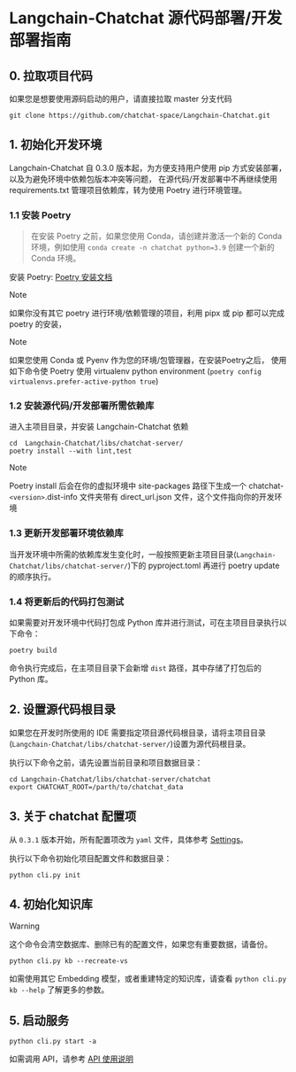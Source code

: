 # Langchain-Chatchat 源代码部署/开发部署指南

## 0. 拉取项目代码

如果您是想要使用源码启动的用户，请直接拉取 master 分支代码

```shell
git clone https://github.com/chatchat-space/Langchain-Chatchat.git
```

## 1. 初始化开发环境

Langchain-Chatchat 自 0.3.0 版本起，为方便支持用户使用 pip 方式安装部署，以及为避免环境中依赖包版本冲突等问题，
在源代码/开发部署中不再继续使用 requirements.txt 管理项目依赖库，转为使用 Poetry 进行环境管理。

### 1.1 安装 Poetry

> 在安装 Poetry 之前，如果您使用 Conda，请创建并激活一个新的 Conda 环境，例如使用 `conda create -n chatchat python=3.9` 创建一个新的 Conda 环境。

安装 Poetry: [Poetry 安装文档](https://python-poetry.org/docs/#installing-with-pipx)

> [!Note]
> 如果你没有其它 poetry 进行环境/依赖管理的项目，利用 pipx 或 pip 都可以完成 poetry 的安装，

> [!Note]
> 如果您使用 Conda 或 Pyenv 作为您的环境/包管理器，在安装Poetry之后，
> 使用如下命令使 Poetry 使用 virtualenv python environment (`poetry config virtualenvs.prefer-active-python true`)

### 1.2 安装源代码/开发部署所需依赖库

进入主项目目录，并安装 Langchain-Chatchat 依赖

```shell
cd  Langchain-Chatchat/libs/chatchat-server/
poetry install --with lint,test
```

> [!Note]
> Poetry install 后会在你的虚拟环境中 site-packages 路径下生成一个 chatchat-`<version>`.dist-info 文件夹带有 direct_url.json 文件，这个文件指向你的开发环境

### 1.3 更新开发部署环境依赖库

当开发环境中所需的依赖库发生变化时，一般按照更新主项目目录(`Langchain-Chatchat/libs/chatchat-server/`)下的 pyproject.toml 再进行 poetry update 的顺序执行。

### 1.4 将更新后的代码打包测试

如果需要对开发环境中代码打包成 Python 库并进行测试，可在主项目目录执行以下命令：

```shell
poetry build
```

命令执行完成后，在主项目目录下会新增 `dist` 路径，其中存储了打包后的 Python 库。

## 2. 设置源代码根目录

如果您在开发时所使用的 IDE 需要指定项目源代码根目录，请将主项目目录(`Langchain-Chatchat/libs/chatchat-server/`)设置为源代码根目录。

执行以下命令之前，请先设置当前目录和项目数据目录：
```shell
cd Langchain-Chatchat/libs/chatchat-server/chatchat
export CHATCHAT_ROOT=/parth/to/chatchat_data
```

## 3. 关于 chatchat 配置项

从 `0.3.1` 版本开始，所有配置项改为 `yaml` 文件，具体参考 [Settings](settings.md)。

执行以下命令初始化项目配置文件和数据目录：
```shell
python cli.py init
```

## 4. 初始化知识库

> [!WARNING]
> 这个命令会清空数据库、删除已有的配置文件，如果您有重要数据，请备份。

```shell
python cli.py kb --recreate-vs
```
如需使用其它 Embedding 模型，或者重建特定的知识库，请查看 `python cli.py kb --help` 了解更多的参数。

## 5. 启动服务

```shell
python cli.py start -a
```

如需调用 API，请参考 [API 使用说明](api.md)
